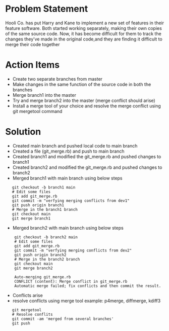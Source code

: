 # Problem Statement
Hooli Co. has put Harry and Kane to implement a new set of features in their feature software. Both started working separately, making their own copies of the same source code. Now, it has become difficult for them to track the changes they’ve made in the original code,and they are finding it difficult to merge their code together

# Action Items
* Create two separate branches from master 
* Make changes in the same function of the source code in both the branches 
* Merge branch1 into the master
* Try and merge branch2 into the master (merge conflict should arise)
* Install a merge tool of your choice and resolve the merge conflict using git mergetool command


# Solution
* Created main branch and pushed local code to main branch
* Created a file (git_merge.rb) and push to main branch
* Created branch1 and modified the git_merge.rb and pushed changes to branch1
* Created branch2 and modified the git_merge.rb and pushed changes to branch2
* Merged branch1 with main branch using below steps
 ```
    git checkout -b branch1 main
    # Edit some files
    git add git_merge.rb
    git commit -m "verfying merging conflicts from dev1"
    git push origin branch1
    # Merge in the branch1 branch
    git checkout main
    git merge branch1
 ```
* Merged branch2 with main branch using below steps
```
    git checkout -b branch2 main
    # Edit some files
    git add git_merge.rb
    git commit -m "verfying merging conflicts from dev2"
    git push origin branch2
    # Merge in the branch2 branch
    git checkout main
    git merge branch2

    Auto-merging git_merge.rb
    CONFLICT (content): Merge conflict in git_merge.rb
    Automatic merge failed; fix conflicts and then commit the result.
 ```
 * Conflicts arise 
 * resolve conflicts using merge tool example: p4merge, diffmerge, kdiff3
 ```
    git mergetool
    # Resolve conflits 
    git commit -am 'merged from several branches'
    git push
 ```
